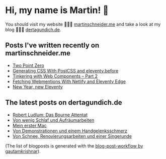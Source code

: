 # Hi, my name is Martin! 👋 
You should visit my website 👨🏼‍💻  [martinschneider.me](https://martinschneider.me) and take a look at my blog 🤷🏼‍♂️ [dertagundich.de](https://www.dertagundich.de).

## Posts I've written recently on martinschneider.me
<!-- MSME-POST-LIST:START -->
- [Two Point Zero](https://martinschneider.me/articles/two-point-zero/)
- [Generating CSS With PostCSS and eleventy.before](https://martinschneider.me/articles/generating-css-with-postcss-and-eleventy-before/)
- [Tinkering with Web Components – Part 2](https://martinschneider.me/articles/tinkering-with-web-components-part-2/)
- [Fetching Webmentions With Netlify and Eleventy Edge](https://martinschneider.me/articles/fetching-webmentions-with-netlify-and-eleventy-edge/)
- [New Year, new Eleventy](https://martinschneider.me/articles/new-year-new-eleventy/)
<!-- MSME-POST-LIST:END -->

## The latest posts on dertagundich.de
<!-- DTUI-POST-LIST:START -->
- [Robert Ludlum: Das Bourne Attentat](https://www.dertagundich.de/blog/2024/02/robert-ludlum-das-bourne-attentat)
- [Von wenig Schlaf und Aufräumarbeiten](https://www.dertagundich.de/blog/2024/02/von-wenig-schlaf-und-aufraumarbeiten)
- [Mein erster Mac](https://www.dertagundich.de/blog/2024/02/mein-erster-mac)
- [Von Demonstrationen und einem Handgelenksschmerz](https://www.dertagundich.de/blog/2024/01/von-demonstrationen-und-einem-handgelenksschmerz)
- [Von Schnee, Renovierungsarbeiten und einer Singerunde](https://www.dertagundich.de/blog/2024/01/von-schnee-renovierungsarbeiten-und-einer-singerunde)
<!-- DTUI-POST-LIST:END -->

(The list of blogposts is generated with the [blog-post-workflow by gautamkrishnar](https://github.com/gautamkrishnar/blog-post-workflow)).
